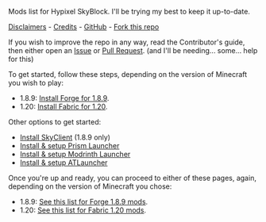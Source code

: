 Mods list for Hypixel SkyBlock. I'll be trying my best to keep it up-to-date.

[Disclaimers](https://github.com/KTrain5169/SkyBlockModList/DISCLAIMERS.md) - [Credits](https://github.com/KTrain5169/SkyBlockModList/CREDITS.md) - [GitHub](https://github.com/KTrain5169/SkyBlockModList) - [Fork this repo](https://github.com/KTrain5169/SkyBlockModList/fork)

If you wish to improve the repo in any way, read the Contributor's guide, then either open an [Issue](https://github.com/KTrain5169/SkyBlockModList/issues) or [Pull Request](https://github.com/KTrain5169/SkyBlockModList/pulls). (and I'll be needing... some... help for this)

To get started, follow these steps, depending on the version of Minecraft you wish to play:
* 1.8.9: [Install Forge for 1.8.9](./docs/1.8.9/forge.md).
* 1.20: [Install Fabric for 1.20](./docs/1.20/fabric.md).

Other options to get started:
* [Install SkyClient](./docs/sc/win_skyclient.md) (1.8.9 only)
* [Install & setup Prism Launcher](./docs/launcher/prism/win_prism.md)
* [Install & setup Modrinth Launcher](./docs/launcher/mr/win_modrinth.md)
* [Install & setup ATLauncher](./docs/launcher/at/win_atlauncher.md)

Once you're up and ready, you can proceed to either of these pages, again, depending on the version of Minecraft you chose:
* 1.8.9: [See this list for Forge 1.8.9 mods](./docs/1.8.9/mods.md).
* 1.20: [See this list for Fabric 1.20 mods](./docs/1.20/mods.md).
